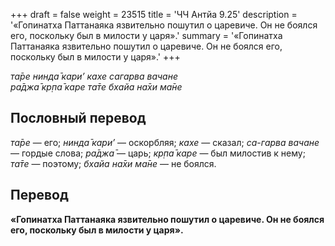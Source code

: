 +++
draft = false
weight = 23515
title = 'ЧЧ Антйа 9.25'
description = '«Гопинатха Паттанаяка язвительно пошутил о царевиче. Он не боялся его, поскольку был в милости у царя».'
summary = '«Гопинатха Паттанаяка язвительно пошутил о царевиче. Он не боялся его, поскольку был в милости у царя».'
+++

_та̄ре нинда̄ кари’ кахе сагарва вачане  
ра̄джа̄ кр̣па̄ каре та̄те бхайа на̄хи ма̄не_

## Пословный перевод

_та̄ре_ — его; _нинда̄_ _кари’_ — оскорбляя; _кахе_ — сказал; _са_\-_гарва_ _вачане_ — гордые слова; _ра̄джа̄_ — царь; _кр̣па̄_ _каре_ — был милостив к нему; _та̄те_ — поэтому; _бхайа_ _на̄хи_ _ма̄не_ — не боялся.

## Перевод

**«Гопинатха Паттанаяка язвительно пошутил о царевиче. Он не боялся его, поскольку был в милости у царя».**
